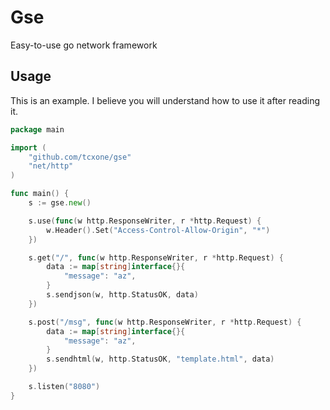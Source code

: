 # Gse

Easy-to-use go network framework

## Usage

This is an example. I believe you will understand how to use it after reading it.

```go
package main

import (
	"github.com/tcxone/gse"
	"net/http"
)

func main() {
	s := gse.new()

	s.use(func(w http.ResponseWriter, r *http.Request) {
		w.Header().Set("Access-Control-Allow-Origin", "*")
	})

	s.get("/", func(w http.ResponseWriter, r *http.Request) {
		data := map[string]interface{}{
			"message": "az",
		}
		s.sendjson(w, http.StatusOK, data)
	})

	s.post("/msg", func(w http.ResponseWriter, r *http.Request) {
		data := map[string]interface{}{
			"message": "az",
		}
		s.sendhtml(w, http.StatusOK, "template.html", data)
	})

	s.listen("8080")
}
```
